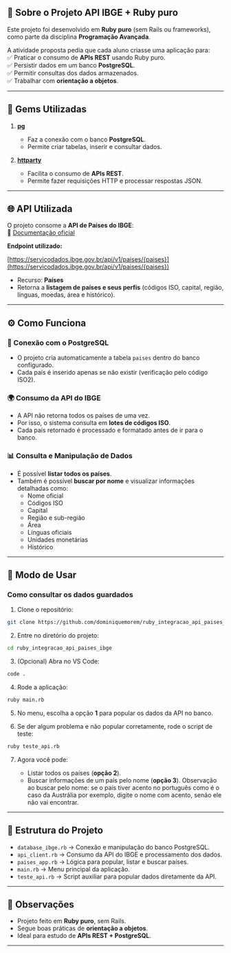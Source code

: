 
## 📌 Sobre o Projeto API IBGE + Ruby puro

Este projeto foi desenvolvido em **Ruby puro** (sem Rails ou frameworks), como parte da disciplina **Programação Avançada**.  

A atividade proposta pedia que cada aluno criasse uma aplicação para:  
✅ Praticar o consumo de **APIs REST** usando Ruby puro.  
✅ Persistir dados em um banco **PostgreSQL**.  
✅ Permitir consultas dos dados armazenados.  
✅ Trabalhar com **orientação a objetos**.  

---

## 💎 Gems Utilizadas

1. **[pg](https://github.com/ged/ruby-pg)**  
   - Faz a conexão com o banco **PostgreSQL**.  
   - Permite criar tabelas, inserir e consultar dados.  

2. **[httparty](https://github.com/jnunemaker/httparty)**  
   - Facilita o consumo de **APIs REST**.  
   - Permite fazer requisições HTTP e processar respostas JSON.  

---

## 🌐 API Utilizada

O projeto consome a **API de Países do IBGE**:  
🔗 [Documentação oficial](https://servicodados.ibge.gov.br/api/docs/paises)  

**Endpoint utilizado:**  

[https://servicodados.ibge.gov.br/api/v1/paises/{paises}](https://servicodados.ibge.gov.br/api/v1/paises/{paises})


- Recurso: **Países**  
- Retorna a **listagem de países e seus perfis** (códigos ISO, capital, região, línguas, moedas, área e histórico).

---

## ⚙️ Como Funciona

### 🔗 Conexão com o PostgreSQL
- O projeto cria automaticamente a tabela `paises` dentro do banco configurado.  
- Cada país é inserido apenas se não existir (verificação pelo código ISO2).  

### 🌍 Consumo da API do IBGE
- A API não retorna todos os países de uma vez.  
- Por isso, o sistema consulta em **lotes de códigos ISO**.  
- Cada país retornado é processado e formatado antes de ir para o banco.  

### 📊 Consulta e Manipulação de Dados
- É possível **listar todos os países**.  
- Também é possível **buscar por nome** e visualizar informações detalhadas como:  
  - Nome oficial  
  - Códigos ISO  
  - Capital  
  - Região e sub-região  
  - Área  
  - Línguas oficiais  
  - Unidades monetárias  
  - Histórico  

---

## 🚀 Modo de Usar

### Como consultar os dados guardados

1. Clone o repositório:

```bash
git clone https://github.com/dominiquemorem/ruby_integracao_api_paises_ibge
````

2. Entre no diretório do projeto:

```bash
cd ruby_integracao_api_paises_ibge
```

3. (Opcional) Abra no VS Code:

```bash
code .
```

4. Rode a aplicação:

```bash
ruby main.rb
```

5. No menu, escolha a opção **1** para popular os dados da API no banco.

6. Se der algum problema e não popular corretamente, rode o script de teste:

```bash
ruby teste_api.rb
```

7. Agora você pode:

   * Listar todos os países (**opção 2**).
   * Buscar informações de um país pelo nome (**opção 3**).
     Observação ao buscar pelo nome: se o país tiver acento no português
     como é o caso da Austrália por exemplo, digite o nome com acento,
     senão ele não vai encontrar.

---

## 📂 Estrutura do Projeto

* `database_ibge.rb` → Conexão e manipulação do banco PostgreSQL.
* `api_client.rb` → Consumo da API do IBGE e processamento dos dados.
* `paises_app.rb` → Lógica para popular, listar e buscar países.
* `main.rb` → Menu principal da aplicação.
* `teste_api.rb` → Script auxiliar para popular dados diretamente da API.

---

## 📝 Observações

* Projeto feito em **Ruby puro**, sem Rails.
* Segue boas práticas de **orientação a objetos**.
* Ideal para estudo de **APIs REST + PostgreSQL**.

---

